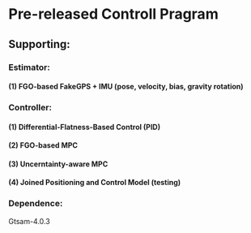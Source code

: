 # Pre-released Controll Pragram

## Supporting:

### Estimator:
#### (1) FGO-based FakeGPS + IMU (pose, velocity, bias, gravity rotation)

### Controller:
#### (1) Differential-Flatness-Based Control (PID)
#### (2) FGO-based MPC
#### (3) Uncerntainty-aware MPC
#### (4) Joined Positioning and Control Model (testing)


### Dependence:
Gtsam-4.0.3
